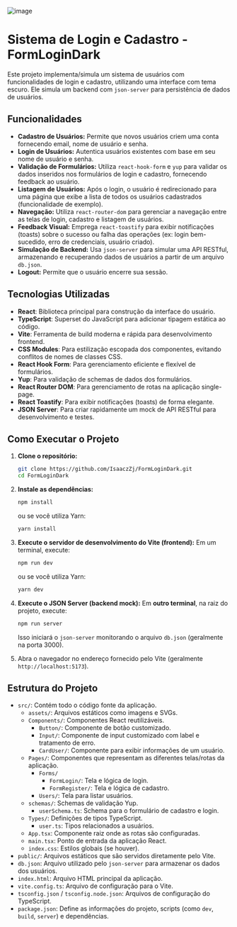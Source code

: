 ![image](https://github.com/user-attachments/assets/b3942c2e-ceb4-44d6-9608-3a2709c7e1b2)


# Sistema de Login e Cadastro - FormLoginDark

Este projeto implementa/simula um sistema de usuários com funcionalidades de login e cadastro, utilizando uma interface com tema escuro. Ele simula um backend com `json-server` para persistência de dados de usuários.

## Funcionalidades

*   **Cadastro de Usuários:** Permite que novos usuários criem uma conta fornecendo email, nome de usuário e senha.
*   **Login de Usuários:** Autentica usuários existentes com base em seu nome de usuário e senha.
*   **Validação de Formulários:** Utiliza `react-hook-form` e `yup` para validar os dados inseridos nos formulários de login e cadastro, fornecendo feedback ao usuário.
*   **Listagem de Usuários:** Após o login, o usuário é redirecionado para uma página que exibe a lista de todos os usuários cadastrados (funcionalidade de exemplo).
*   **Navegação:** Utiliza `react-router-dom` para gerenciar a navegação entre as telas de login, cadastro e listagem de usuários.
*   **Feedback Visual:** Emprega `react-toastify` para exibir notificações (toasts) sobre o sucesso ou falha das operações (ex: login bem-sucedido, erro de credenciais, usuário criado).
*   **Simulação de Backend:** Usa `json-server` para simular uma API RESTful, armazenando e recuperando dados de usuários a partir de um arquivo `db.json`.
*   **Logout:** Permite que o usuário encerre sua sessão.

## Tecnologias Utilizadas

*   **React**: Biblioteca principal para construção da interface do usuário.
*   **TypeScript**: Superset do JavaScript para adicionar tipagem estática ao código.
*   **Vite**: Ferramenta de build moderna e rápida para desenvolvimento frontend.
*   **CSS Modules**: Para estilização escopada dos componentes, evitando conflitos de nomes de classes CSS.
*   **React Hook Form**: Para gerenciamento eficiente e flexível de formulários.
*   **Yup**: Para validação de schemas de dados dos formulários.
*   **React Router DOM**: Para gerenciamento de rotas na aplicação single-page.
*   **React Toastify**: Para exibir notificações (toasts) de forma elegante.
*   **JSON Server**: Para criar rapidamente um mock de API RESTful para desenvolvimento e testes.

## Como Executar o Projeto

1.  **Clone o repositório:**
    ```bash
    git clone https://github.com/IsaaczZj/FormLoginDark.git 
    cd FormLoginDark
    ```
2.  **Instale as dependências:**
    ```bash
    npm install
    ```
    ou se você utiliza Yarn:
    ```bash
    yarn install
    ```

3.  **Execute o servidor de desenvolvimento do Vite (frontend):**
    Em um terminal, execute:
    ```bash
    npm run dev
    ```
    ou se você utiliza Yarn:
    ```bash
    yarn dev
    ```

4.  **Execute o JSON Server (backend mock):**
    Em **outro terminal**, na raiz do projeto, execute:
    ```bash
    npm run server
    ```
    Isso iniciará o `json-server` monitorando o arquivo `db.json` (geralmente na porta 3000).

5.  Abra o navegador no endereço fornecido pelo Vite (geralmente `http://localhost:5173`).

## Estrutura do Projeto

*   `src/`: Contém todo o código fonte da aplicação.
    *   `assets/`: Arquivos estáticos como imagens e SVGs.
    *   `Components/`: Componentes React reutilizáveis.
        *   `Button/`: Componente de botão customizado.
        *   `Input/`: Componente de input customizado com label e tratamento de erro.
        *   `CardUser/`: Componente para exibir informações de um usuário.
    *   `Pages/`: Componentes que representam as diferentes telas/rotas da aplicação.
        *   `Forms/`
            *   `FormLogin/`: Tela e lógica de login.
            *   `FormRegister/`: Tela e lógica de cadastro.
        *   `Users/`: Tela para listar usuários.
    *   `schemas/`: Schemas de validação Yup.
        *   `userSchema.ts`: Schema para o formulário de cadastro e login.
    *   `Types/`: Definições de tipos TypeScript.
        *   `user.ts`: Tipos relacionados a usuários.
    *   `App.tsx`: Componente raiz onde as rotas são configuradas.
    *   `main.tsx`: Ponto de entrada da aplicação React.
    *   `index.css`: Estilos globais (se houver).
*   `public/`: Arquivos estáticos que são servidos diretamente pelo Vite.
*   `db.json`: Arquivo utilizado pelo `json-server` para armazenar os dados dos usuários.
*   `index.html`: Arquivo HTML principal da aplicação.
*   `vite.config.ts`: Arquivo de configuração para o Vite.
*   `tsconfig.json` / `tsconfig.node.json`: Arquivos de configuração do TypeScript.
*   `package.json`: Define as informações do projeto, scripts (como `dev`, `build`, `server`) e dependências.
